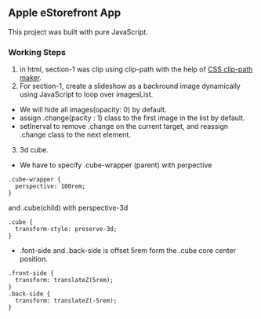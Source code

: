 ## Apple eStorefront App

This project was built with pure JavaScript.

### Working Steps
1. in html, section-1 was clip using clip-path with the help of [CSS clip-path maker](https://bennettfeely.com/clippy/).
2. For section-1, create a slideshow as a backround image dynamically using JavaScript to loop over imagesList. 
- We will hide all images(opacity: 0) by default.
- assign .change(pacity : 1) class to the first image in the list by default.
- setInerval to remove .change on the current target, and reassign .change class to the next element.
3. 3d cube. 
- We have to specify .cube-wrapper (parent) with perpective
```
.cube-wrapper {
  perspective: 100rem;
}
```
and .cube(child) with perspective-3d
```
.cube {
  transform-style: preserve-3d;
}
```
- .font-side and .back-side is offset 5rem form the .cube core center position.
```
.front-side {
  transform: translateZ(5rem);
}
.back-side {
  transform: translateZ(-5rem);
}
```